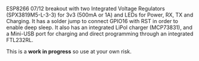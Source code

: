 ESP8266 07/12 breakout with two Integrated Voltage Regulators (SPX3819M5-L-3-3) for 3v3 (500mA or 1A) and LEDs for Power, RX, TX and Charging. It has a solder jump to connect GPIO16 with RST in order to enable deep sleep. It also has an integrated LiPol charger (MCP73831), and a Mini-USB port for charging and direct programming through an integrated FTL232RL.

This is a **work in progress** so use at your own risk.
